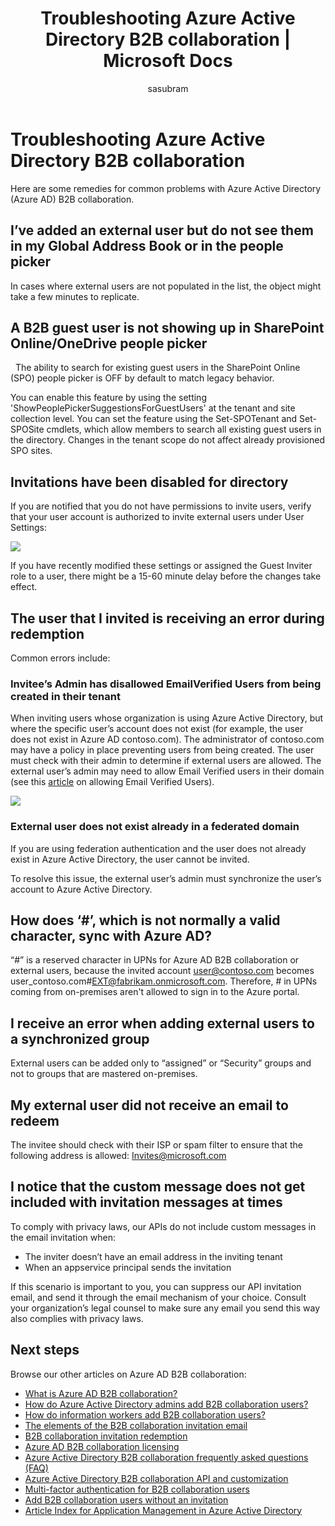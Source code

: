 ﻿---
title: Troubleshooting Azure Active Directory B2B collaboration | Microsoft Docs
description: Remedies for common problems with Azure Active Directory B2B collaboration
services: active-directory
documentationcenter: ''
author: sasubram
manager: mtillman
editor: ''
tags: ''

ms.assetid:
ms.service: active-directory
ms.devlang: NA
ms.topic: article
ms.tgt_pltfrm: NA
ms.workload: identity
ms.date: 05/25/2017
ms.author: sasubram

---

# Troubleshooting Azure Active Directory B2B collaboration

Here are some remedies for common problems with Azure Active Directory (Azure AD) B2B collaboration.


## I’ve added an external user but do not see them in my Global Address Book or in the people picker

In cases where external users are not populated in the list, the object might take a few minutes to replicate.

## A B2B guest user is not showing up in SharePoint Online/OneDrive people picker 
 
The ability to search for existing guest users in the SharePoint Online (SPO) people picker is OFF by default to match legacy behavior.

You can enable this feature by using the setting 'ShowPeoplePickerSuggestionsForGuestUsers' at the tenant and site collection level. You can set the feature using the Set-SPOTenant and Set-SPOSite cmdlets, which allow members to search all existing guest users in the directory. Changes in the tenant scope do not affect already provisioned SPO sites.

## Invitations have been disabled for directory

If you are notified that you do not have permissions to invite users, verify that your user account is authorized to invite external users under User Settings:

![](media/active-directory-b2b-troubleshooting/external-user-settings.png)

If you have recently modified these settings or assigned the Guest Inviter role to a user, there might be a 15-60 minute delay before the changes take effect.

## The user that I invited is receiving an error during redemption

Common errors include:

### Invitee’s Admin has disallowed EmailVerified Users from being created in their tenant

When inviting users whose organization is using Azure Active Directory, but where the specific user’s account does not exist (for example, the user does not exist in Azure AD contoso.com). The administrator of contoso.com may have a policy in place preventing users from being created. The user must check with their admin to determine if external users are allowed. The external user’s admin may need to allow Email Verified users in their domain (see this [article](/powershell/module/msonline/set-msolcompanysettings?view=azureadps-1.0) on allowing Email Verified Users).

![](media/active-directory-b2b-troubleshooting/allow-email-verified-users.png)

### External user does not exist already in a federated domain

If you are using federation authentication and the user does not already exist in Azure Active Directory, the user cannot be invited.

To resolve this issue, the external user’s admin must synchronize the user’s account to Azure Active Directory.

## How does ‘\#’, which is not normally a valid character, sync with Azure AD?

“\#” is a reserved character in UPNs for Azure AD B2B collaboration or external users, because the invited account user@contoso.com becomes user_contoso.com#EXT@fabrikam.onmicrosoft.com. Therefore, \# in UPNs coming from on-premises aren't allowed to sign in to the Azure portal. 

## I receive an error when adding external users to a synchronized group

External users can be added only to “assigned” or “Security” groups and not to groups that are mastered on-premises.

## My external user did not receive an email to redeem

The invitee should check with their ISP or spam filter to ensure that the following address is allowed: Invites@microsoft.com

## I notice that the custom message does not get included with invitation messages at times

To comply with privacy laws, our APIs do not include custom messages in the email invitation when:

- The inviter doesn’t have an email address in the inviting tenant
- When an appservice principal sends the invitation

If this scenario is important to you, you can suppress our API invitation email, and send it through the email mechanism of your choice. Consult your organization’s legal counsel to make sure any email you send this way also complies with privacy laws.

## Next steps

Browse our other articles on Azure AD B2B collaboration:

* [What is Azure AD B2B collaboration?](active-directory-b2b-what-is-azure-ad-b2b.md)
* [How do Azure Active Directory admins add B2B collaboration users?](active-directory-b2b-admin-add-users.md)
* [How do information workers add B2B collaboration users?](active-directory-b2b-iw-add-users.md)
* [The elements of the B2B collaboration invitation email](active-directory-b2b-invitation-email.md)
* [B2B collaboration invitation redemption](active-directory-b2b-redemption-experience.md)
* [Azure AD B2B collaboration licensing](active-directory-b2b-licensing.md)
* [Azure Active Directory B2B collaboration frequently asked questions (FAQ)](active-directory-b2b-faq.md)
* [Azure Active Directory B2B collaboration API and customization](active-directory-b2b-api.md)
* [Multi-factor authentication for B2B collaboration users](active-directory-b2b-mfa-instructions.md)
* [Add B2B collaboration users without an invitation](active-directory-b2b-add-user-without-invite.md)
* [Article Index for Application Management in Azure Active Directory](active-directory-apps-index.md)
